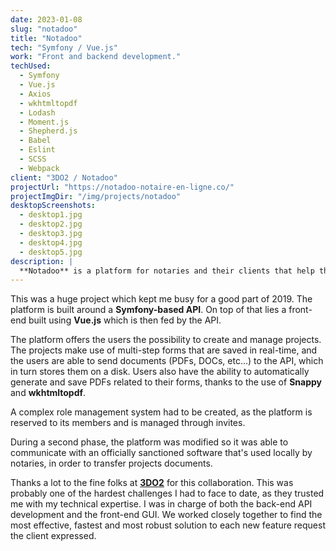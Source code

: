 ```yaml
---
date: 2023-01-08
slug: "notadoo"
title: "Notadoo"
tech: "Symfony / Vue.js"
work: "Front and backend development."
techUsed:
  - Symfony
  - Vue.js
  - Axios
  - wkhtmltopdf
  - Lodash
  - Moment.js
  - Shepherd.js
  - Babel
  - Eslint
  - SCSS
  - Webpack
client: "3DO2 / Notadoo"
projectUrl: "https://notadoo-notaire-en-ligne.co/"
projectImgDir: "/img/projects/notadoo"
desktopScreenshots:
  - desktop1.jpg
  - desktop2.jpg
  - desktop3.jpg
  - desktop4.jpg
  - desktop5.jpg
description: |
  **Notadoo** is a platform for notaries and their clients that help them digitize their workflow.
---
```


This was a huge project which kept me busy for a good part of 2019. The platform is built around a **Symfony-based API**. On top of that lies a front-end built using **Vue.js** which is then fed by the API.

The platform offers the users the possibility to create and manage projects. The projects make use of multi-step forms that are saved in real-time, and the users are able to send documents (PDFs, DOCs, etc...) to the API, which in turn stores them on a disk. Users also have the ability to automatically generate and save PDFs related to their forms, thanks to the use of **Snappy** and **wkhtmltopdf**.

A complex role management system had to be created, as the platform is reserved to its members and is managed through invites.

During a second phase, the platform was modified so it was able to communicate with an officially sanctioned software that's used locally by notaries, in order to transfer projects documents.

Thanks a lot to the fine folks at [**3DO2**](https://www.3do2.fr/) for this collaboration. This was probably one of the hardest challenges I had to face to date, as they trusted me with my technical expertise. I was in charge of both the back-end API development and the front-end GUI. We worked closely together to find the most effective, fastest and most robust solution to each new feature request the client expressed.
